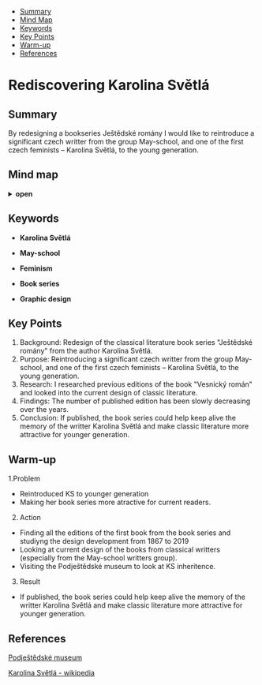 <!-- Table of Contents, in-page navigation -->

- [Summary](#summary)
- [Mind Map](#mind-map)
- [Keywords](#keywords)
- [Key Points](#key-points)
- [Warm-up](#warm-up)
- [References](#references)

# Rediscovering Karolina Světlá

## Summary

By redesigning a bookseries Ještědské romány I would like to reintroduce a significant czech writter from the group May-school, and one of the first czech feminists – Karolina Světlá, to the young generation. 

<!-- Disclosure widget, HTML in Markdown -->

## Mind map

<details>
  <summary><b>open</b></summary>
  <img alt="Gray box placeholder image, for position only." src="./img/mind-map.png">
</details>

## Keywords

- **Karolina Světlá**

- **May-school**

- **Feminism**

- **Book series**

- **Graphic design**

## Key Points

<!-- Key points; aim for **30–60 words** each. -->

1. Background: Redesign of the classical literature book series "Ještědské romány" from the author Karolina Světlá.
2. Purpose: Reintroducing a significant czech writter from the group May-school, and one of the first czech feminists – Karolina Světlá, to the young generation. 
3. Research: I researched previous editions of the book "Vesnický román" and looked into the current design of classic literature.
4. Findings: The number of published edition has been slowly decreasing over the years.
5. Conclusion: If published, the book series could help keep alive the memory of the writter Karolina Světlá and make classic literature more attractive for younger generation.

## Warm-up

1.Problem  
- Reintroduced KS to younger generation
- Making her book series more atractive for current readers.
 
2. Action
- Finding all the editions of the first book from the book series and studiyng the design development from 1867 to 2019
- Looking at current design of the books from classical writters (especially from the May-school writters group).
- Visiting the Podještědské museum to look at KS inheritence.

3. Result
- If published, the book series could help keep alive the memory of the writter Karolina Světlá and make classic literature more attractive for younger generation.

## References

[Podještědské museum](https://www.muzeumceskydub.cz/en)

[Karolina Světlá - wikipedia](https://en.wikipedia.org/wiki/Karolina_Sv%C4%9Btl%C3%A1)
